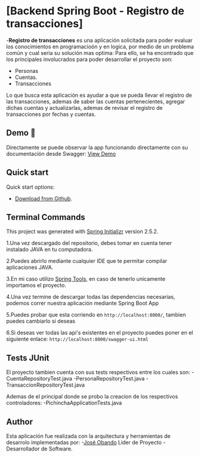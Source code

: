 # [Backend Spring Boot  - Registro de transacciones]


-**Registro de transacciones** es una aplicación solicitada para poder evaluar los conocimientos en programacioón y en logica, por medio de un problema común y cual seria su solución mas optima:
Para ello, se ha encontrado que los principales involucrados para poder desarrollar el proyecto son:
- Personas
- Cuentas.
- Transacciones

Lo que busca esta aplicación es ayudar a que se pueda llevar el registro de las transacciones, ademas de saber las cuentas pertenecientes, agregar dichas cuentas y actualizarlas, ademas de revisar el registro de transacciones por fechas y cuentas. 
## Demo 🚀

Directamente se puede observar la app funcionando directamente con su documentación desde Swagger: 
[View Demo](https://banco-ws.herokuapp.com/swagger-ui.html)

## Quick start

Quick start options:

- [Download from Github](https://github.com/joseobando0001/Banco-WS.git).

## Terminal Commands

This project was generated with [Spring Initializr](https://start.spring.io/) version 2.5.2.

1.Una vez descargado del repositorio, debes tomar en cuenta tener instalado JAVA en tu computadora.

2.Puedes abrirlo mediante cualquier IDE que te permitar compilar aplicaciones JAVA.

3.En mi caso utilizo [Spring Tools](https://spring.io/tools), en caso de tenerlo unicamente importamos el proyecto.

4.Una vez termine de descargar todas las dependencias necesarias, podemos correr nuestra aplicación mediante Spring Boot App

5.Puedes probar que esta corriendo en `http://localhost:8000/`, tambien puedes cambiarlo si deseas

6.Si deseas ver todas las api's existentes en el proyecto puedes poner en el siguiente enlace: `http://localhost:8000/swagger-ui.html`

## Tests JUnit

El proyecto tambien cuenta con sus tests respectivos entre los cuales son:
-CuentaRepositoryTest.java
-PersonaRepositoryTest.java
-TransaccionRepositoryTest.java

Ademas de el principal donde se probo la creacion de los respectivos controladores:
-PichinchaApplicationTests.java


## Author

Esta aplicación fue realizada con la arquitectura y herramientas de desarrolo implementadas por:
-[José Obando](mailto:jose.obando_0001@hotmail.com) Lider de Proyecto - Desarrollador de Software.
